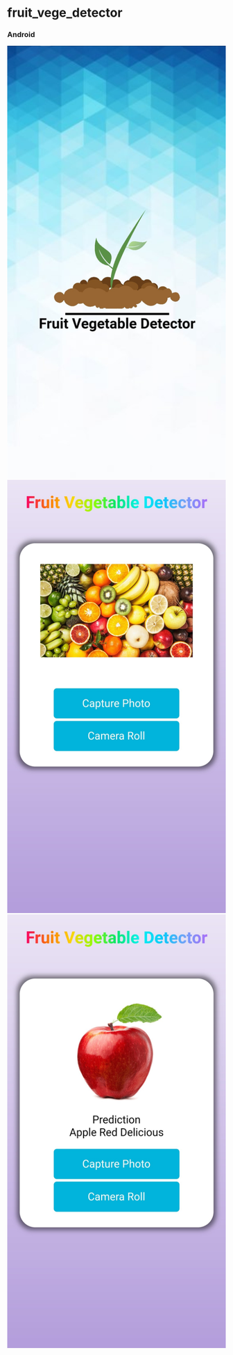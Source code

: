 # fruit_vege_detector



### Android
![](https://github.com/chirag-goel360/fruit_vege_detector/blob/main/android1.jpg)
![](https://github.com/chirag-goel360/fruit_vege_detector/blob/main/android2.jpg)
![](https://github.com/chirag-goel360/fruit_vege_detector/blob/main/android3.jpg)
